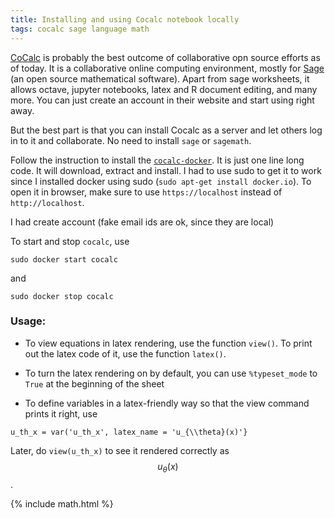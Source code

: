 ```yaml
---
title: Installing and using Cocalc notebook locally
tags: cocalc sage language math
---
```

[CoCalc](https://cocalc.com/) is probably the best outcome of collaborative opn source efforts as of today. It is a collaborative online computing environment, mostly for [Sage](http://www.sagemath.org/) (an open source mathematical software). Apart from sage worksheets, it allows octave, jupyter notebooks, latex and R document editing, and many more. You can just create an account in their website and start using right away.

But the best part is that you can install Cocalc as a server and let others log in to it and collaborate. No need to install `sage` or `sagemath`.

Follow the instruction to install the [`cocalc-docker`](https://github.com/sagemathinc/cocalc-docker). It is just one
line long code. It will download,
extract and install. I had to use sudo to get it to work since I
installed docker using sudo (`sudo apt-get install docker.io`). 
To open it in browser, make sure to use `https://localhost` instead of
`http://localhost`.

I had create account (fake email ids are ok, since they are local)

To start and stop `cocalc`, use 

```
sudo docker start cocalc
```

and 

```
sudo docker stop cocalc
```

### Usage:
* To view equations in latex rendering, use the function `view()`. To
print out the latex code of it, use the function `latex()`.
* To turn the latex rendering on by default, you can use `%typeset_mode` to `True` at the beginning of the sheet

* To define variables in a latex-friendly way so that the view command
prints it right, use

```
u_th_x = var('u_th_x', latex_name = 'u_{\\theta}(x)'}
```

Later, do `view(u_th_x)` to see it rendered correctly as
$$ u_\theta(x) $$.

{% include math.html %}

